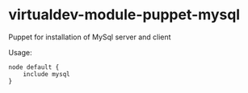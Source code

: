virtualdev-module-puppet-mysql
==============================

Puppet for installation of MySql server and client

Usage:

	node default {
		include mysql
	}